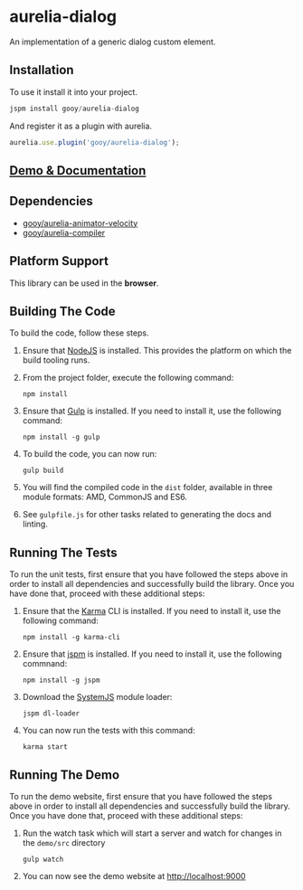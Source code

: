 # aurelia-dialog

An implementation of a generic dialog custom element.

## Installation

To use it install it into your project.

```javascript
jspm install gooy/aurelia-dialog
```

And register it as a plugin with aurelia.

```javascript
aurelia.use.plugin('gooy/aurelia-dialog');
```

## [Demo & Documentation](https://gooy.github.io/aurelia-dialog)

## Dependencies

* [gooy/aurelia-animator-velocity](https://github.com/aurelia/aurelia-animator-velocity)
* [gooy/aurelia-compiler](https://github.com/aurelia/aurelia-compiler)

## Platform Support

This library can be used in the **browser**.

## Building The Code

To build the code, follow these steps.

1. Ensure that [NodeJS](http://nodejs.org/) is installed. This provides the platform on which the build tooling runs.

2. From the project folder, execute the following command:

    ```shell
    npm install
    ```
3. Ensure that [Gulp](http://gulpjs.com/) is installed. If you need to install it, use the following command:

    ```shell
    npm install -g gulp
    ```
4. To build the code, you can now run:

    ```shell
    gulp build
    ```
5. You will find the compiled code in the `dist` folder, available in three module formats: AMD, CommonJS and ES6.

6. See `gulpfile.js` for other tasks related to generating the docs and linting.

## Running The Tests

To run the unit tests, first ensure that you have followed the steps above in order to install all dependencies and successfully build the library. Once you have done that, proceed with these additional steps:

1. Ensure that the [Karma](http://karma-runner.github.io/) CLI is installed. If you need to install it, use the following command:

    ```shell
    npm install -g karma-cli
    ```
2. Ensure that [jspm](http://jspm.io/) is installed. If you need to install it, use the following commnand:

    ```shell
    npm install -g jspm
    ```
3. Download the [SystemJS](https://github.com/systemjs/systemjs) module loader:

    ```shell
    jspm dl-loader
    ```

4. You can now run the tests with this command:

    ```shell
    karma start
    ```

## Running The Demo

To run the demo website, first ensure that you have followed the steps above in order to install all dependencies and successfully build the library. Once you have done that, proceed with these additional steps:

1. Run the watch task which will start a server and watch for changes in the `demo/src` directory

    ```shell
    gulp watch
    ```
2. You can now see the demo website at [http://localhost:9000](http://localhost:9000)
